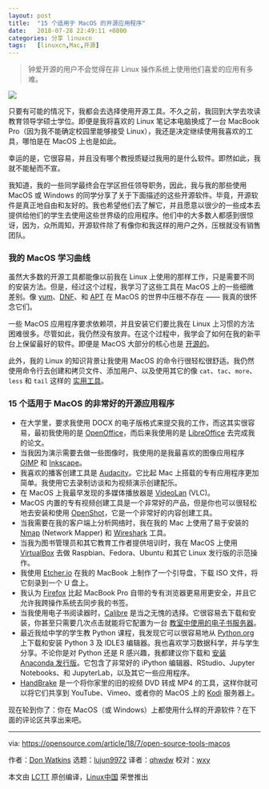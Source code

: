 ```yaml
---
layout: post
title:	"15 个适用于 MacOS 的开源应用程序"
date:	2018-07-28 22:49:11 +0800 
categories:	分享 linuxcn 
tags:	[linuxcn,Mac,开源]
---
```




> 
> 钟爱开源的用户不会觉得在非 Linux 操作系统上使用他们喜爱的应用有多难。
> 
> 
> 


![](/Asserts/Images//attachment/album/201807/28/224848gpkcsspesv6z0zp7.jpg)


只要有可能的情况下，我都会去选择使用开源工具。不久之前，我回到大学去攻读教育领导学硕士学位。即便是我将喜欢的 Linux 笔记本电脑换成了一台 MacBook Pro（因为我不能确定校园里能够接受 Linux），我还是决定继续使用我喜欢的工具，哪怕是在 MacOS 上也是如此。


幸运的是，它很容易，并且没有哪个教授质疑过我用的是什么软件。即然如此，我就不能秘而不宣。


我知道，我的一些同学最终会在学区担任领导职务，因此，我与我的那些使用 MacOS 或 Windows 的同学分享了关于下面描述的这些开源软件。毕竟，开源软件是真正地自由和友好的。我也希望他们去了解它，并且愿意以很少的一些成本去提供给他们的学生去使用这些世界级的应用程序。他们中的大多数人都感到很惊讶，因为，众所周知，开源软件除了有像你和我这样的用户之外，压根就没有销售团队。


### 我的 MacOS 学习曲线


虽然大多数的开源工具都能像以前我在 Linux 上使用的那样工作，只是需要不同的安装方法。但是，经过这个过程，我学习了这些工具在 MacOS 上的一些细微差别。像 [yum](https://en.wikipedia.org/wiki/Yum_(software))、[DNF](https://en.wikipedia.org/wiki/DNF_(software))、和 [APT](https://en.wikipedia.org/wiki/APT_(Debian)) 在 MacOS 的世界中压根不存在 —— 我真的很怀念它们。


一些 MacOS 应用程序要求依赖项，并且安装它们要比我在 Linux 上习惯的方法困难很多。尽管如此，我仍然没有放弃。在这个过程中，我学会了如何在我的新平台上保留最好的软件。即便是 MacOS 大部分的核心也是 [开源的](https://developer.apple.com/library/archive/documentation/MacOSX/Conceptual/OSX_Technology_Overview/SystemTechnology/SystemTechnology.html)。


此外，我的 Linux 的知识背景让我使用 MacOS 的命令行很轻松很舒适。我仍然使用命令行去创建和拷贝文件、添加用户、以及使用其它的像 `cat`、`tac`、`more`、`less` 和 `tail` 这样的 [实用工具](https://www.gnu.org/software/coreutils/coreutils.html)。


### 15 个适用于 MacOS 的非常好的开源应用程序


* 在大学里，要求我使用 DOCX 的电子版格式来提交我的工作，而这其实很容易，最初我使用的是 [OpenOffice](https://www.openoffice.org/)，而后来我使用的是 [LibreOffice](https://www.libreoffice.org/) 去完成我的论文。
* 当我因为演示需要去做一些图像时，我使用的是我最喜欢的图像应用程序 [GIMP](https://www.gimp.org/) 和 [Inkscape](https://inkscape.org/en/)。
* 我喜欢的播客创建工具是 [Audacity](https://www.audacityteam.org/)。它比起 Mac 上搭载的专有应用程序更加简单。我使用它去录制访谈和为视频演示创建配乐。
* 在 MacOS 上我最早发现的多媒体播放器是 [VideoLan](https://www.videolan.org/index.html) (VLC)。
* MacOS 内置的专有视频创建工具是一个非常好的产品，但是你也可以很轻松地去安装和使用 [OpenShot](https://www.openshot.org/)，它是一个非常好的内容创建工具。
* 当我需要在我的客户端上分析网络时，我在我的 Mac 上使用了易于安装的 [Nmap](https://nmap.org/) (Network Mapper) 和 [Wireshark](https://www.wireshark.org/) 工具。
* 当我为图书管理员和其它教育工作者提供培训时，我在 MacOS 上使用 [VirtualBox](https://www.virtualbox.org/) 去做 Raspbian、Fedora、Ubuntu 和其它 Linux 发行版的示范操作。
* 我使用 [Etcher.io](https://etcher.io/) 在我的 MacBook 上制作了一个引导盘，下载 ISO 文件，将它刻录到一个 U 盘上。
* 我认为 [Firefox](https://www.mozilla.org/en-US/firefox/new/) 比起 MacBook Pro 自带的专有浏览器更易用更安全，并且它允许我跨操作系统去同步我的书签。
* 当我使用电子书阅读器时，[Calibre](https://calibre-ebook.com/) 是当之无愧的选择。它很容易去下载和安装，你甚至只需要几次点击就能将它配置为一台 [教室中使用的电子书服务器](https://opensource.com/article/17/6/raspberrypi-ebook-server)。
* 最近我给中学的学生教 Python 课程，我发现它可以很容易地从 [Python.org](https://www.python.org/downloads/release/python-370/) 上下载和安装 Python 3 及 IDLE3 编辑器。我也喜欢学习数据科学，并与学生分享。不论你是对 Python 还是 R 感兴趣，我都建议你下载和 [安装](https://opensource.com/article/18/4/getting-started-anaconda-python) [Anaconda 发行版](https://www.anaconda.com/download/#macos)。它包含了非常好的 iPython 编辑器、RStudio、Jupyter Notebooks、和 JupyterLab，以及其它一些应用程序。
* [HandBrake](https://handbrake.fr/) 是一个将你家里的旧的视频 DVD 转成 MP4 的工具，这样你就可以将它们共享到 YouTube、Vimeo、或者你的 MacOS 上的 [Kodi](https://kodi.tv/download) 服务器上。


现在轮到你了：你在 MacOS（或 Windows）上都使用什么样的开源软件？在下面的评论区共享出来吧。




---


via: <https://opensource.com/article/18/7/open-source-tools-macos>


作者：[Don Watkins](https://opensource.com/users/don-watkins) 选题：[lujun9972](https://github.com/lujun9972) 译者：[qhwdw](https://github.com/qhwdw) 校对：[wxy](https://github.com/wxy)


本文由 [LCTT](https://github.com/LCTT/TranslateProject) 原创编译，[Linux中国](https://linux.cn/) 荣誉推出

